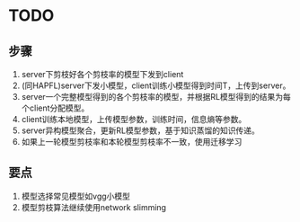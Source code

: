 # TODO

## 步骤
1. server下剪枝好各个剪枝率的模型下发到client
2. (同HAPFL)server下发小模型，client训练小模型得到时间T，上传到server。
3. server一个完整模型得到的各个剪枝率的模型，并根据RL模型得到的结果为每个client分配模型。
4. client训练本地模型，上传模型参数，训练时间，信息熵等参数。 
5. server异构模型聚合，更新RL模型参数，基于知识蒸馏的知识传递。 
6. 如果上一轮模型剪枝率和本轮模型剪枝率不一致，使用迁移学习


## 要点
1. 模型选择常见模型如vgg小模型
2. 模型剪枝算法继续使用network slimming